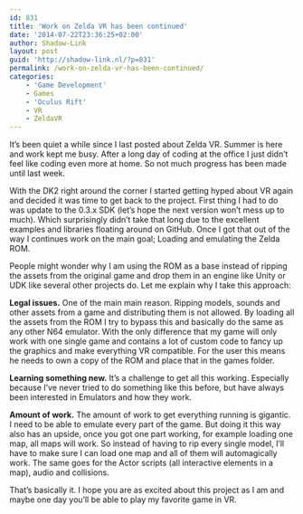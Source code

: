 ```yaml
---
id: 831
title: 'Work on Zelda VR has been continued'
date: '2014-07-22T23:36:25+02:00'
author: Shadow-Link
layout: post
guid: 'http://shadow-link.nl/?p=831'
permalink: /work-on-zelda-vr-has-been-continued/
categories:
    - 'Game Development'
    - Games
    - 'Oculus Rift'
    - VR
    - ZeldaVR
---
```


It’s been quiet a while since I last posted about Zelda VR. Summer is here and work kept me busy. After a long day of coding at the office I just didn’t feel like coding even more at home. So not much progress has been made until last week.

With the DK2 right around the corner I started getting hyped about VR again and decided it was time to get back to the project. First thing I had to do was update to the 0.3.x SDK (let’s hope the next version won’t mess up to much). Which surprisingly didn’t take that long due to the excellent examples and libraries floating around on GitHub. Once I got that out of the way I continues work on the main goal; Loading and emulating the Zelda ROM.

People might wonder why I am using the ROM as a base instead of ripping the assets from the original game and drop them in an engine like Unity or UDK like several other projects do. Let me explain why I take this approach:

**Legal issues.** One of the main main reason. Ripping models, sounds and other assets from a game and distributing them is not allowed. By loading all the assets from the ROM I try to bypass this and basically do the same as any other N64 emulator. With the only difference that my game will only work with one single game and contains a lot of custom code to fancy up the graphics and make everything VR compatible. For the user this means he needs to own a copy of the ROM and place that in the games folder.

**Learning something new.** It’s a challenge to get all this working. Especially because I’ve never tried to do something like this before, but have always been interested in Emulators and how they work.

**Amount of work.** The amount of work to get everything running is gigantic. I need to be able to emulate every part of the game. But doing it this way also has an upside, once you got one part working, for example loading one map, all maps will work. So instead of having to rip every single model, I’ll have to make sure I can load one map and all of them will automagically work. The same goes for the Actor scripts (all interactive elements in a map), audio and collisions.

That’s basically it. I hope you are as excited about this project as I am and maybe one day you’ll be able to play my favorite game in VR.